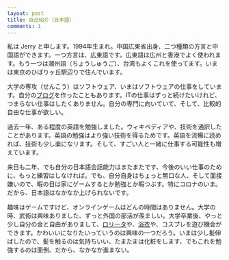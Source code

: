 ```yaml
---
layout: post
title: 自己紹介（日本語）
comments: 1
---
```


私は Jerry と申します。1994年生まれ。中国広東省出身、二つ種類の方言と中国語ができます。一つ方言は、広東語です。広東語は広州と香港でよく使われます。もう一つは潮州語（ちょうしゅうご）、台湾もよくこれを使ってます。いまは東京のひばりヶ丘駅辺りで住んでいます。

大学の専攻（せんこう）はソフトウェア、いまはソフトウェアの仕事をしています。自分の[ブログ](https://kyakya.icu/article/)を作ったこともあります。ITの仕事はずっと続けたいけれど、つまらない仕事はしたくありません。自分の専門に向いていて、そして、比較的自由な仕事が欲しい。

過去一年、ある程度の英語を勉強しました。ウィキペディアや、技術を通訳したことがあります。英語の勉強はより強い技術を得るためです。英語を流暢に読めれば、技術も少し楽になリます。そして、すごい人と一緒に仕事する可能性も増えています。

来日も二年、でも自分の日本語会話能力はまたまたです、今後のいい仕事のために、もっと練習はしなければ。でも、自分自身はちょっと無口な人、そして面接嫌いので、暇の日は家にゲームするとか勉強とか暇つぶす。特にコロナのいま。だから、日本語はなかなか上げられないです。

趣味はゲームですけど、オンラインゲームほどんの時間はありません。大学の時、武術は興味ありました、ずっと外国の部活が羨ましい。大学卒業後、やっと少し自分の金と自由がありまして、[ロリータ](https://photos.google.com/share/AF1QipO-s4-1q6XeLWDS6EJCJRveEkiWnPv6g5Q6F3MI_kMWmnQdIgXURNxpWe04FGZLRw/photo/AF1QipO7QBksFefVO82VIIbOLbvQcgGPHReoi_jR564l?key=V3E5U3BOTU10RXo0S2oteFRrVGhTQmo2djM2TGpR)や、[浴衣](https://photos.google.com/photo/AF1QipMEUtc4-ako8_J2qxkTdywOoJH4WhnPT-ju1q9e)や、コスプレを遊び機会ができます。かわいいになりたいっていうのは興味の一つだろう。いまは少し髪伸ばしたので、髪を触るのは気持ちいい、たまたまは化粧をします、でもこれを勉強するのは面倒、だから、なかなか進まない。

